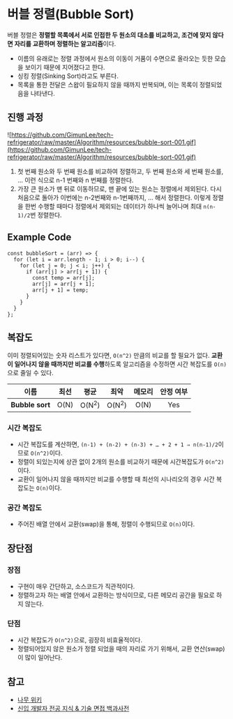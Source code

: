 # 버블 정렬(Bubble Sort)

버블 정렬은 **정렬할 목록에서 서로 인접한 두 원소의 대소를 비교하고, 조건에 맞지 않다면 자리를 교환하며 정렬하는 알고리즘**이다.

- 이름의 유래로는 정렬 과정에서 원소의 이동이 거품이 수면으로 올라오는 듯한 모습을 보이기 때문에 지어졌다고 한다.
- 싱킹 정렬(Sinking Sort)라고도 부른다.
- 목록을 통한 전달은 스왑이 필요하지 않을 때까지 반복되며, 이는 목록이 정렬되었음을 나타낸다.

## 진행 과정

![https://github.com/GimunLee/tech-refrigerator/raw/master/Algorithm/resources/bubble-sort-001.gif](https://github.com/GimunLee/tech-refrigerator/raw/master/Algorithm/resources/bubble-sort-001.gif)

1. 첫 번째 원소와 두 번째 원소를 비교하여 정렬하고, 두 번째 원소와 세 번째 원소를, … 이런 식으로 n-1 번째와 n 번째를 정렬한다.
2. 가장 큰 원소가 맨 뒤로 이동하므로, 맨 끝에 있는 원소는 정렬에서 제외된다. 다시 처음으로 돌아가 이번에는 n-2번째와 n-1번째까지, … 해서 정렬한다. 이렇게 정렬을 한번 수행할 때마다 정렬에서 제외되는 데이터가 하나씩 늘어나며 최대 `n(n-1)/2`번 정렬한다.

## Example Code

```tsx
const bubbleSort = (arr) => {
  for (let i = arr.length - 1; i > 0; i--) {
    for (let j = 0; j < i; j++) {
      if (arr[j] > arr[j + 1]) {
        const temp = arr[j];
        arr[j] = arr[j + 1];
        arr[j + 1] = temp;
      }
    }
  }
};
```

## 복잡도

이미 정렬되어있는 숫자 리스트가 있다면, `O(n^2)` 만큼의 비교를 할 필요가 없다. **교환이 일어나지 않을 때까지만 비교를 수행**하도록 알고리즘을 수정하면 시간 복잡도를 `O(n)`으로 줄일 수 있다.

| 이름            | 최선 |       평균       |       최악       | 메모리 | 안정 여부 |
| --------------- | :--: | :--------------: | :--------------: | :----: | :-------: |
| **Bubble sort** | O(N) | O(N<sup>2</sup>) | O(N<sup>2</sup>) |  O(N)  |    Yes    |

### 시간 복잡도

- 시간 복잡도를 계산하면, `(n-1) + (n-2) + (n-3) + … + 2 + 1 ⇒ n(n-1)/2`이므로 `O(n^2)`이다.
- 정렬이 되있는지에 상관 없이 2개의 원소를 비교하기 때문에 시간복잡도가 `O(n^2)`이다.
- 교환이 일어나지 않을 때까지만 비교를 수행할 때 최선의 시나리오의 경우 시간 복잡도는 `O(n)`이다.

### 공간 복잡도

- 주어진 배열 안에서 교환(swap)을 통해, 정렬이 수행되므로 `O(n)`이다.

## 장단점

### 장점

- 구현이 매우 간단하고, 소스코드가 직관적이다.
- 정렬하고자 하는 배열 안에서 교환하는 방식이므로, 다른 메모리 공간을 필요로 하지 않는다.

### 단점

- 시간 복잡도가 `O(n^2)`으로, 굉장히 비효율적이다.
- 정렬되어있지 않은 원소가 정렬 되었을 때의 자리로 가기 위해서, 교환 연산(swap)이 많이 일어난다.

## 참고

- [나무 위키](https://namu.wiki/w/%EC%A0%95%EB%A0%AC%20%EC%95%8C%EA%B3%A0%EB%A6%AC%EC%A6%98#s-2.2.3)
- [신입 개발자 전공 지식 & 기술 면접 백과사전](https://gyoogle.dev/blog/algorithm/Bubble%20Sort.html)
